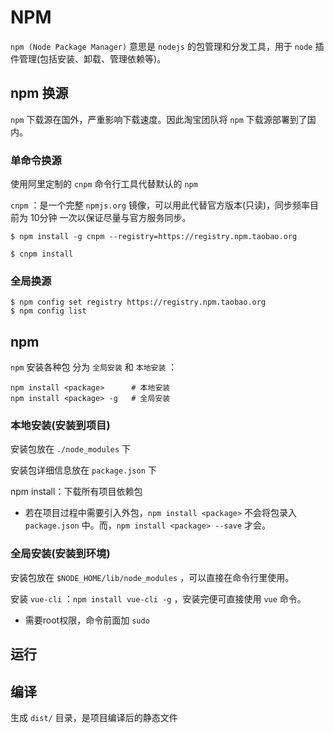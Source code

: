 # NPM

`npm (Node Package Manager)` 意思是 `nodejs` 的包管理和分发工具，用于 `node` 插件管理(包括安装、卸载、管理依赖等)。

## npm 换源

`npm` 下载源在国外，严重影响下载速度。因此淘宝团队将 `npm` 下载源部署到了国内。

### 单命令换源
使用阿里定制的 `cnpm` 命令行工具代替默认的 `npm`

`cnpm` ：是一个完整 `npmjs.org` 镜像，可以用此代替官方版本(只读)，同步频率目前为 10分钟 一次以保证尽量与官方服务同步。
```
$ npm install -g cnpm --registry=https://registry.npm.taobao.org
```
```
$ cnpm install
```
### 全局换源
```
$ npm config set registry https://registry.npm.taobao.org
$ npm config list
```

## npm
`npm` 安装各种包 分为 `全局安装` 和 `本地安装` ：
```
npm install <package>      # 本地安装
npm install <package> -g   # 全局安装
```
### 本地安装(安装到项目)
安装包放在 `./node_modules` 下

安装包详细信息放在 `package.json` 下

npm install：下载所有项目依赖包

- 若在项目过程中需要引入外包，`npm install <package>` 不会将包录入 `package.json` 中。而，`npm install <package> --save` 才会。

### 全局安装(安装到环境)
安装包放在 `$NODE_HOME/lib/node_modules` ，可以直接在命令行里使用。

安装 `vue-cli` ：`npm install vue-cli -g` ，安装完便可直接使用 `vue` 命令。
- 需要root权限，命令前面加 `sudo`

## 运行

## 编译
生成 `dist/` 目录，是项目编译后的静态文件